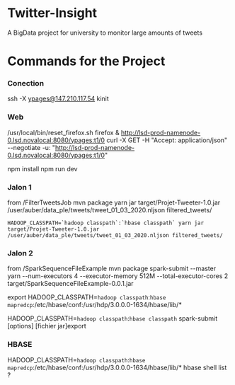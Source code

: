 # Twitter-Insight
A BigData project for university to monitor large amounts of tweets

# Commands for the Project

### Conection
ssh -X ypages@147.210.117.54
kinit

### Web
/usr/local/bin/reset_firefox.sh 
firefox &
http://lsd-prod-namenode-0.lsd.novalocal:8080/ypages:t1/0
curl -X GET -H "Accept: application/json" --negotiate -u: "http://lsd-prod-namenode-0.lsd.novalocal:8080/ypages:t1/0"

npm install
npm run dev

### Jalon 1
from /FilterTweetsJob
    mvn package
    yarn jar target/Projet-Tweeter-1.0.jar /user/auber/data_ple/tweets/tweet_01_03_2020.nljson filtered_tweets/

    HADOOP_CLASSPATH=`hadoop classpath`:`hbase classpath` yarn jar target/Projet-Tweeter-1.0.jar /user/auber/data_ple/tweets/tweet_01_03_2020.nljson filtered_tweets/

### Jalon 2
from /SparkSequenceFileExample
    mvn package 
    spark-submit --master yarn --num-executors 4 --executor-memory 512M --total-executor-cores 2 target/SparkSequenceFileExample-0.0.1.jar

export HADOOP_CLASSPATH=`hadoop classpath`:`hbase mapredcp`:/etc/hbase/conf:/usr/hdp/3.0.0.0-1634/hbase/lib/*

HADOOP_CLASSPATH=`hadoop classpath`:`hbase classpath` spark-submit [options] [fichier jar]export 

### HBASE 
HADOOP_CLASSPATH=`hadoop classpath`:`hbase mapredcp`:/etc/hbase/conf:/usr/hdp/3.0.0.0-1634/hbase/lib/*
hbase shell
list ?